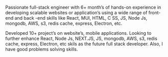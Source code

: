 Passionate full-stack engineer with 6+ month’s of hands-on experience in developing scalable websites or application’s 
using a wide range of front-end and back -end skills like React, MUI, HTML, C SS, JS, Node Js, mongodb, AWS, s3, redis 
cache, express, Electron, etc.

Developed 10+ project’s on website’s, mobile applications. Looking to further enhance React, Node Js, NEXT.JS, JS, mongodb, AWS, s3, 
redis cache, express, Electron, etc skils as the future full stack developer. Also, I have good problems solving skills.
